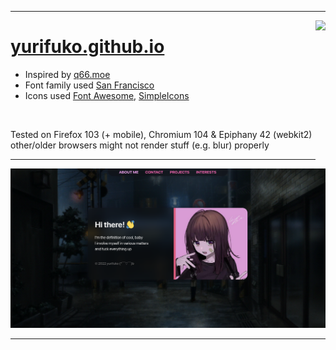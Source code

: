 ** **

<a href="https://ko-fi.com/yurifuko"><img src="https://avatars.githubusercontent.com/u/76652465?v=4" align="right" height="235"></a>

<h1><a href="https://yurifuko.github.io/">yurifuko.github.io</a></h1>

- Inspired by [q66.moe](https://q66.moe/)
- Font family used [San Francisco](https://developer.apple.com/fonts/)
- Icons used [Font Awesome](https://fontawesome.com/icons), [SimpleIcons](https://simpleicons.org/)

<br>

Tested on Firefox 103 (+ mobile), Chromium 104 & Epiphany 42 (webkit2)  
other/older browsers might not render stuff (e.g. blur) properly

** **

<img src="assets/Screenshot from 2022-08-26 16-09-25.png">

** **
